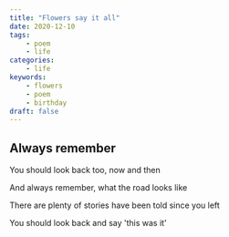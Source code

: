 ```yaml
---
title: "Flowers say it all"
date: 2020-12-10
tags:
    - poem
    - life
categories:
    - life
keywords:
    - flowers
    - poem
    - birthday
draft: false
---
```


## Always remember

You should look back too, now and then

And always remember, what the road looks like

There are plenty of stories have been told since you left

You should look back and say 'this was it'